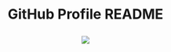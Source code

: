 
<h1 align="center"> GitHub Profile README

<a href="https://twitter.com/httpgiovna" ><img src="https://img.shields.io/twitter/follow/httpgiovna.svg?style=social" /> </a>
<br>

